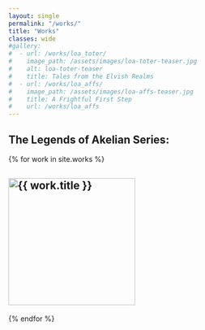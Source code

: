 ```yaml
---
layout: single
permalink: "/works/"
title: "Works"
classes: wide
#gallery:
#  - url: /works/loa_toter/
#    image_path: /assets/images/loa-toter-teaser.jpg
#    alt: loa-toter-teaser
#    title: Tales from the Elvish Realms
#  - url: /works/loa_affs/
#    image_path: /assets/images/loa-affs-teaser.jpg
#    title: A Frightful First Step
#    url: /works/loa_affs
---
```


## The Legends of Akelian Series:
<div class="row">
{% for work in site.works %}
  <h2>
    <a href="{{ work.url }}"><img src="{{ work.teaser }}" width=250 alt="{{ work.title }}"></a>
  </h2>
</div>
{% endfor %}
